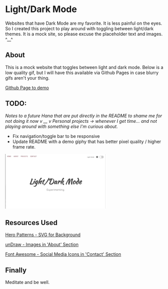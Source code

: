 # Light/Dark Mode
Websites that have Dark Mode are my favorite. It is less painful on the eyes. So I created this project to play around with toggling between light/dark themes. It is a mock site, so please excuse the placeholder text and images. ^__^


## About
This is a mock website that toggles between light and dark mode. Below is a low quality gif, but I will have this available via Github Pages in case blurry gifs aren't your thing.

[Github Page to demo](https://hanabeth.github.io/light-dark-mode/)

## TODO:
*Notes to a future Hana that are put directly in the README to shame me for not doing it now v __ v Personal projects -> whenever I get time... and not playing around with something else I'm curious about.*
- Fix navigation/toggle bar to be responsive
- Update README with a demo giphy that has better pixel quality / higher frame rate. 



![Light/Dark Mode Demo](light-dark-mode-demo.gif)




## Resources Used
[Hero Patterns - SVG for Background](https://www.heropatterns.com)

[unDraw - Images in 'About' Section](https://undraw.co/illustrations)

[Font Awesome - Social Media Icons in 'Contact' Section](https://fontawesome.com/)


## Finally
Meditate and be well.
